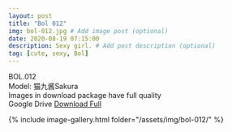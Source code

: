 ```yaml
---
layout: post
title: "Bol 012"
img: bol-012.jpg # Add image post (optional)
date: 2020-08-19 07:15:00
description: Sexy girl. # Add post description (optional)
tag: [cute, sexy, Bol]
---
```

BOL.012  
Model: 猫九酱Sakura                                                                     
Images in download package have full quality                    
Google Drive [Download Full](http://gestyy.com/ewM6KW)

{% include image-gallery.html folder="/assets/img/bol-012/" %}
